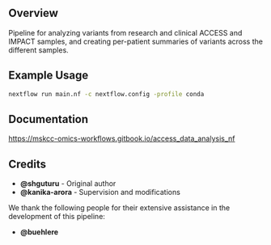 ## Overview
Pipeline for analyzing variants from research and clinical ACCESS and IMPACT samples, and creating per-patient summaries of variants across the different samples.

## Example Usage

```bash
nextflow run main.nf -c nextflow.config -profile conda
```

## Documentation
https://mskcc-omics-workflows.gitbook.io/access_data_analysis_nf

## Credits
- **@shguturu** - Original author
- **@kanika-arora** - Supervision and modifications

We thank the following people for their extensive assistance in the development of this pipeline:
- **@buehlere**
